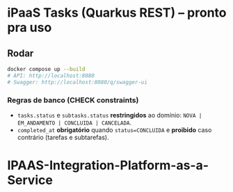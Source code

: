 # iPaaS Tasks (Quarkus REST) – pronto pra uso

## Rodar
```bash
docker compose up --build
# API: http://localhost:8080
# Swagger: http://localhost:8080/q/swagger-ui
```


### Regras de banco (CHECK constraints)
- `tasks.status` e `subtasks.status` **restringidos** ao domínio: `NOVA | EM_ANDAMENTO | CONCLUIDA | CANCELADA`.
- `completed_at` **obrigatório** quando `status=CONCLUIDA` e **proibido** caso contrário (tarefas e subtarefas).
# IPAAS-Integration-Platform-as-a-Service
